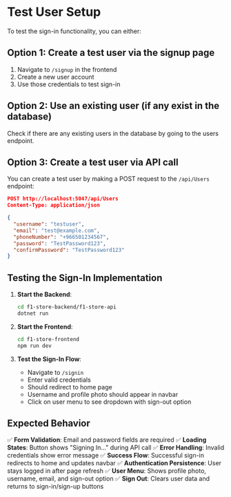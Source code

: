 # Test User Setup

To test the sign-in functionality, you can either:

## Option 1: Create a test user via the signup page
1. Navigate to `/signup` in the frontend
2. Create a new user account
3. Use those credentials to test sign-in

## Option 2: Use an existing user (if any exist in the database)
Check if there are any existing users in the database by going to the users endpoint.

## Option 3: Create a test user via API call
You can create a test user by making a POST request to the `/api/Users` endpoint:

```json
POST http://localhost:5047/api/Users
Content-Type: application/json

{
  "username": "testuser",
  "email": "test@example.com",
  "phoneNumber": "+966501234567",
  "password": "TestPassword123",
  "confirmPassword": "TestPassword123"
}
```

## Testing the Sign-In Implementation

1. **Start the Backend**: 
   ```bash
   cd f1-store-backend/f1-store-api
   dotnet run
   ```

2. **Start the Frontend**:
   ```bash
   cd f1-store-frontend
   npm run dev
   ```

3. **Test the Sign-In Flow**:
   - Navigate to `/signin`
   - Enter valid credentials
   - Should redirect to home page
   - Username and profile photo should appear in navbar
   - Click on user menu to see dropdown with sign-out option

## Expected Behavior

✅ **Form Validation**: Email and password fields are required
✅ **Loading States**: Button shows "Signing In..." during API call
✅ **Error Handling**: Invalid credentials show error message
✅ **Success Flow**: Successful sign-in redirects to home and updates navbar
✅ **Authentication Persistence**: User stays logged in after page refresh
✅ **User Menu**: Shows profile photo, username, email, and sign-out option
✅ **Sign Out**: Clears user data and returns to sign-in/sign-up buttons
